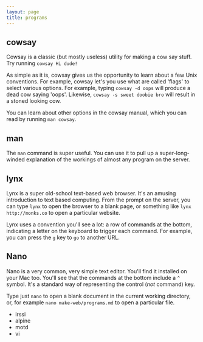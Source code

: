 ```yaml
---
layout: page
title: programs
---
```


## cowsay

Cowsay is a classic (but mostly useless) utility for making a cow say stuff. Try running `cowsay Hi dude!`

As simple as it is, cowsay gives us the opportunity to learn about a few Unix conventions. For example, cowsay let's you use what are called 'flags' to select various options. For example, typing `cowsay -d oops` will produce a dead cow saying 'oops'. Likewise, `cowsay -s sweet doobie bro` will result in a stoned looking cow.

You can learn about other options in the  cowsay manual, which you can read by running `man cowsay`.

## man

The `man` command is super useful. You can use it to pull up a super-long-winded explanation of the workings of almost any program on the server.

## lynx

Lynx is a super old-school text-based web browser. It's an amusing introduction to text based computing. From the prompt on the server, you can type `lynx` to open the browser to a blank page, or something like `lynx http://monks.co` to open a particular website.

Lynx uses a convention you'll see a lot: a row of commands at the bottom, indicating a letter on the keyboard to trigger each command. For example, you can press the `g` key to `go` to another URL.

## Nano

Nano is a very common, very simple text editor. You'll find it installed on your Mac too. You'll see that the commands at the bottom include a `^` symbol. It's a standard way of representing the control (*not* command) key.

Type just `nano` to open a blank document in the current working directory, or, for example `nano make-web/programs.md` to open a particular file.

* irssi
* alpine
* motd
* vi
